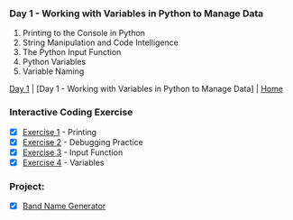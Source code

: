 ### Day 1 - Working with Variables in Python to Manage Data
1. Printing to the Console in Python
2. String Manipulation and Code Intelligence
3. The Python Input Function
4. Python Variables
5. Variable Naming

[Day 1](https://github.com/gwynnbonita/100-Days-of-Code-The-Complete-Python-Pro-Bootcamp/tree/main/Day%201) | [Day 1 - Working with Variables in Python to Manage Data] | [Home](https://github.com/gwynnbonita/100-Days-of-Code-The-Complete-Python-Pro-Bootcamp)

### Interactive Coding Exercise
- [x] [Exercise 1](https://github.com/gwynnbonita/100-Days-of-Code-The-Complete-Python-Pro-Bootcamp/blob/main/Day%201/Exercise%201%202%20%26%203.py) - Printing
- [x] [Exercise 2](https://github.com/gwynnbonita/100-Days-of-Code-The-Complete-Python-Pro-Bootcamp/blob/main/Day%201/Exercise%201%202%20%26%203.py) - Debugging Practice
- [x] [Exercise 3](https://github.com/gwynnbonita/100-Days-of-Code-The-Complete-Python-Pro-Bootcamp/blob/main/Day%201/Exercise%201%202%20%26%203.py) - Input Function
- [x] [Exercise 4](https://github.com/gwynnbonita/100-Days-of-Code-The-Complete-Python-Pro-Bootcamp/blob/main/Day%201/Exercise%204.py) - Variables

### Project:
- [x] [Band Name Generator](https://github.com/gwynnbonita/100-Days-of-Code-The-Complete-Python-Pro-Bootcamp/blob/main/Day%201/Project.py)

